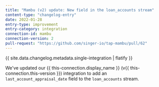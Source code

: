 ```yaml
---
title: "Mambu (v2) update: New field in the loan_accounts stream"
content-type: "changelog-entry"
date: 2022-01-28
entry-type: improvement
entry-category: integration
connection-id: mambu
connection-version: 2
pull-request: "https://github.com/singer-io/tap-mambu/pull/62"
---
```

{{ site.data.changelog.metadata.single-integration | flatify }}

We've updated our {{ this-connection.display_name }} (v{{ this-connection.this-version }}) integration to add an `last_account_appraisal_date` field to the `loan_accounts` stream.